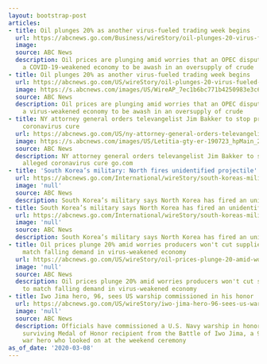 ```yaml
---
layout: bootstrap-post
articles:
- title: Oil plunges 20% as another virus-fueled trading week begins
  url: https://abcnews.go.com/Business/wireStory/oil-plunges-20-virus-fueled-trading-week-begins-69473353
  image: 
  source: ABC News
  description: Oil prices are plunging amid worries that an OPEC dispute will lead
    a COVID-19-weakened economy to be awash in an oversupply of crude
- title: Oil plunges 20% as another virus-fueled trading week begins
  url: https://abcnews.go.com/US/wireStory/oil-plunges-20-virus-fueled-trading-week-begins-69473150
  image: https://s.abcnews.com/images/US/WireAP_7ec1b6bc771b4250983e3c62a027b2c5_16x9_992.jpg
  source: ABC News
  description: Oil prices are plunging amid worries that an OPEC dispute will lead
    a virus-weakened economy to be awash in an oversupply of crude
- title: NY attorney general orders televangelist Jim Bakker to stop promoting alleged
    coronavirus cure
  url: https://abcnews.go.com/US/ny-attorney-general-orders-televangelist-jim-bakker-stop/story?id=69472032
  image: https://s.abcnews.com/images/US/Letitia-gty-er-190723_hpMain_2_16x9_992.jpg
  source: ABC News
  description: NY attorney general orders televangelist Jim Bakker to stop promoting
    alleged coronavirus cure go.com
- title: 'South Korea’s military: North fires unidentified projectile'
  url: https://abcnews.go.com/International/wireStory/south-koreas-military-north-fires-unidentified-projectile-69473149
  image: 'null'
  source: ABC News
  description: South Korea’s military says North Korea has fired an unidentified projectile
- title: South Korea’s military says North Korea has fired an unidentified projectile
  url: https://abcnews.go.com/International/wireStory/south-koreas-military-north-korea-fired-unidentified-projectile-69473047
  image: 'null'
  source: ABC News
  description: South Korea’s military says North Korea has fired an unidentified projectile
- title: Oil prices plunge 20% amid worries producers won't cut supplies enough to
    match falling demand in virus-weakened economy
  url: https://abcnews.go.com/US/wireStory/oil-prices-plunge-20-amid-worries-producers-cut-69473045
  image: 'null'
  source: ABC News
  description: Oil prices plunge 20% amid worries producers won't cut supplies enough
    to match falling demand in virus-weakened economy
- title: Iwo Jima hero, 96, sees US warship commissioned in his honor
  url: https://abcnews.go.com/US/wireStory/iwo-jima-hero-96-sees-us-warship-commissioned-69472811
  image: 'null'
  source: ABC News
  description: Officials have commissioned a U.S. Navy warship in honor of the last
    surviving Medal of Honor recipient from the Battle of Iwo Jima, a 96-year-old
    war hero who looked on at the weekend ceremony
as_of_date: '2020-03-08'
---
```


